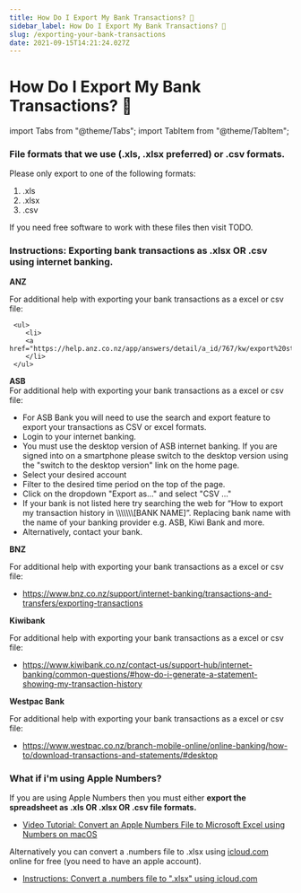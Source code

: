 ```yaml
---
title: How Do I Export My Bank Transactions? 📁
sidebar_label: How Do I Export My Bank Transactions? 📁
slug: /exporting-your-bank-transactions
date: 2021-09-15T14:21:24.027Z
---
```

# How Do I Export My Bank Transactions? 📁

import Tabs from "@theme/Tabs";
import TabItem from "@theme/TabItem";

### File formats that we use (.xls, .xlsx preferred) or .csv formats.

Please only export to one of the following formats:

1. .xls 
2. .xlsx
3. .csv

If you need free software to work with these files then visit TODO. 

### Instructions: Exporting bank transactions as .xlsx OR .csv using internet banking.

<Tabs>
  <TabItem value="anz" label="ANZ" default>
     <strong>ANZ</strong> <br/>
     <p>For additional help with exporting your bank transactions as a excel or csv file:</p>
     
     <ul>
        <li>
        <a href="https://help.anz.co.nz/app/answers/detail/a_id/767/kw/export%20statement%20as%20csv%20file/related/1">https://help.anz.co.nz/app/answers/detail/a_id/767/kw/export%20statement%20as%20csv%20file/related/1</a>
        </li>
     </ul>
         
  </TabItem>
  <TabItem value="asb" label="ASB">
       <strong>ASB</strong> <br/>
       For additional help with exporting your bank transactions as a excel or csv file:
<ul>
<li>For ASB Bank you will need to use the search and export feature to export your transactions as CSV or excel formats. </li>
<li>Login to your internet banking.  </li>
<li>You must use the desktop version of ASB internet banking. If you are signed into on a smartphone please switch to the desktop version using the "switch to the desktop version" link on the home page.  </li>
<li>Select your desired account  </li>
<li>Filter to the desired time period on the top of the page.  </li>
<li>Click on the dropdown "Export as..." and select "CSV ..." </li>
<li>If your bank is not listed here try searching the web for “How to export my transaction history in \\\\\\\[BANK NAME]”. Replacing bank name with the name of your banking provider e.g. ASB, Kiwi Bank and more. </li>
<li>Alternatively, contact your bank. </li>
</ul>
  </TabItem>
<TabItem value="bnz" label="BNZ">
    <strong>BNZ</strong> <br/>
     <p>For additional help with exporting your bank transactions as a excel or csv file:</p>
         <ul>
        <li>
    <a href="https://www.bnz.co.nz/support/internet-banking/transactions-and-transfers/exporting-transactions">https://www.bnz.co.nz/support/internet-banking/transactions-and-transfers/exporting-transactions</a>
    </li>
    </ul>
  </TabItem>
  <TabItem value="kiwibank" label="Kiwibank">
        <strong>Kiwibank</strong> <br/>
     <p>For additional help with exporting your bank transactions as a excel or csv file:</p>
         <ul>
        <li>
        <a href="https://www.kiwibank.co.nz/contact-us/support-hub/internet-banking/common-questions/#how-do-i-generate-a-statement-showing-my-transaction-history">https://www.kiwibank.co.nz/contact-us/support-hub/internet-banking/common-questions/#how-do-i-generate-a-statement-showing-my-transaction-history</a> 
      </li>
      </ul>
    </TabItem>
<TabItem value="westpac" label="Westpac Bank">
   <strong>Westpac Bank</strong> <br/>
     <p>For additional help with exporting your bank transactions as a excel or csv file:</p>
         <ul>
        <li>
    <a href="https://www.westpac.co.nz/branch-mobile-online/online-banking/how-to/download-transactions-and-statements/#desktop">
  https://www.westpac.co.nz/branch-mobile-online/online-banking/how-to/download-transactions-and-statements/#desktop
    </a>
    </li>
    </ul>
  </TabItem>
  </Tabs>

### What if i'm using Apple Numbers?

If you are using Apple Numbers then you must either **export the spreadsheet as .xls OR .xlsx OR .csv file formats.** 

* [Video Tutorial: Convert an Apple Numbers File to Microsoft Excel using Numbers on macOS](https://youtu.be/VXr6zBATvzE?t=10)

Alternatively you can convert a .numbers file to .xlsx using [icloud.com](https://icloud.com) online for free (you need to have an apple account). 

* [Instructions: Convert a .numbers file to ".xlsx" using icloud.com](https://support.apple.com/en-us/HT205391#numbersforicloud)